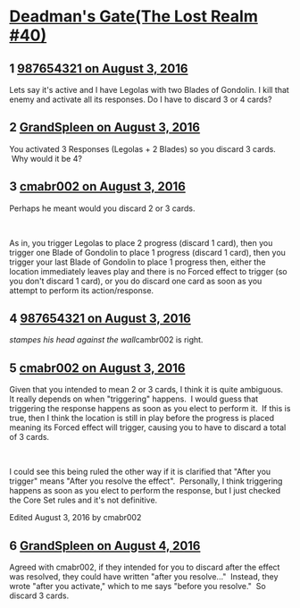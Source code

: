 # [Deadman&#039;s Gate(The Lost Realm #40)](https://community.fantasyflightgames.com/topic/226554-deadmans-gatethe-lost-realm-40/)

## 1 [987654321 on August 3, 2016](https://community.fantasyflightgames.com/topic/226554-deadmans-gatethe-lost-realm-40/?do=findComment&comment=2340588)

Lets say it's active and I have Legolas with two Blades of Gondolin. I kill that enemy and activate all its responses. Do I have to discard 3 or 4 cards?

## 2 [GrandSpleen on August 3, 2016](https://community.fantasyflightgames.com/topic/226554-deadmans-gatethe-lost-realm-40/?do=findComment&comment=2340674)

You activated 3 Responses (Legolas + 2 Blades) so you discard 3 cards.  Why would it be 4?

## 3 [cmabr002 on August 3, 2016](https://community.fantasyflightgames.com/topic/226554-deadmans-gatethe-lost-realm-40/?do=findComment&comment=2340739)

Perhaps he meant would you discard 2 or 3 cards.

 

As in, you trigger Legolas to place 2 progress (discard 1 card), then you trigger one Blade of Gondolin to place 1 progress (discard 1 card), then you trigger your last Blade of Gondolin to place 1 progress then, either the location immediately leaves play and there is no Forced effect to trigger (so you don't discard 1 card), or you do discard one card as soon as you attempt to perform its action/response.

## 4 [987654321 on August 3, 2016](https://community.fantasyflightgames.com/topic/226554-deadmans-gatethe-lost-realm-40/?do=findComment&comment=2341127)

*stampes his head against the wall*cambr002 is right.

## 5 [cmabr002 on August 3, 2016](https://community.fantasyflightgames.com/topic/226554-deadmans-gatethe-lost-realm-40/?do=findComment&comment=2341217)

Given that you intended to mean 2 or 3 cards, I think it is quite ambiguous.  It really depends on when "triggering" happens.  I would guess that triggering the response happens as soon as you elect to perform it.  If this is true, then I think the location is still in play before the progress is placed meaning its Forced effect will trigger, causing you to have to discard a total of 3 cards.

 

I could see this being ruled the other way if it is clarified that "After you trigger" means "After you resolve the effect".  Personally, I think triggering happens as soon as you elect to perform the response, but I just checked the Core Set rules and it's not definitive.

Edited August 3, 2016 by cmabr002

## 6 [GrandSpleen on August 4, 2016](https://community.fantasyflightgames.com/topic/226554-deadmans-gatethe-lost-realm-40/?do=findComment&comment=2341719)

Agreed with cmabr002, if they intended for you to discard after the effect was resolved, they could have written "after you resolve..."  Instead, they wrote "after you activate," which to me says "before you resolve."  So discard 3 cards.

